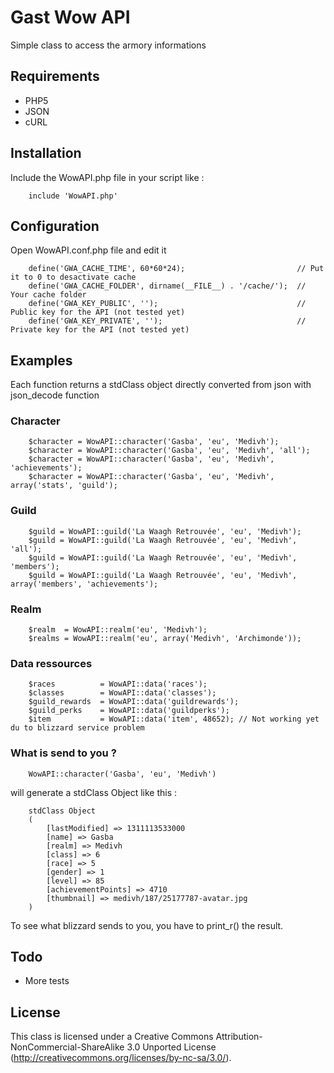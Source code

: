 # Gast Wow API #

Simple class to access the armory informations

## Requirements ##

* PHP5
* JSON
* cURL

## Installation ##

Include the WowAPI.php file in your script like :

        include 'WowAPI.php'

## Configuration ##

Open WowAPI.conf.php file and edit it

        define('GWA_CACHE_TIME', 60*60*24);                         // Put it to 0 to desactivate cache
        define('GWA_CACHE_FOLDER', dirname(__FILE__) . '/cache/');  // Your cache folder
        define('GWA_KEY_PUBLIC', '');                               // Public key for the API (not tested yet)
        define('GWA_KEY_PRIVATE', '');                              // Private key for the API (not tested yet)

## Examples ##

Each function returns a stdClass object directly converted from json with json_decode function

### Character ###

        $character = WowAPI::character('Gasba', 'eu', 'Medivh');
        $character = WowAPI::character('Gasba', 'eu', 'Medivh', 'all');
        $character = WowAPI::character('Gasba', 'eu', 'Medivh', 'achievements');
        $character = WowAPI::character('Gasba', 'eu', 'Medivh', array('stats', 'guild');

### Guild ###

        $guild = WowAPI::guild('La Waagh Retrouvée', 'eu', 'Medivh');
        $guild = WowAPI::guild('La Waagh Retrouvée', 'eu', 'Medivh', 'all');
        $guild = WowAPI::guild('La Waagh Retrouvée', 'eu', 'Medivh', 'members');
        $guild = WowAPI::guild('La Waagh Retrouvée', 'eu', 'Medivh', array('members', 'achievements');

### Realm ###

        $realm  = WowAPI::realm('eu', 'Medivh');
        $realms = WowAPI::realm('eu', array('Medivh', 'Archimonde'));

### Data ressources ###

        $races          = WowAPI::data('races');
        $classes        = WowAPI::data('classes');
        $guild_rewards  = WowAPI::data('guildrewards');
        $guild_perks    = WowAPI::data('guildperks');
        $item           = WowAPI::data('item', 48652); // Not working yet du to blizzard service problem

### What is send to you ? ###

        WowAPI::character('Gasba', 'eu', 'Medivh')

will generate a stdClass Object like this : 

        stdClass Object
        (
            [lastModified] => 1311113533000
            [name] => Gasba
            [realm] => Medivh
            [class] => 6
            [race] => 5
            [gender] => 1
            [level] => 85
            [achievementPoints] => 4710
            [thumbnail] => medivh/187/25177787-avatar.jpg
        )

To see what blizzard sends to you, you have to print_r() the result.

## Todo ##

* More tests

## License ##

This class is licensed under a Creative Commons Attribution-NonCommercial-ShareAlike 3.0 Unported License (http://creativecommons.org/licenses/by-nc-sa/3.0/).